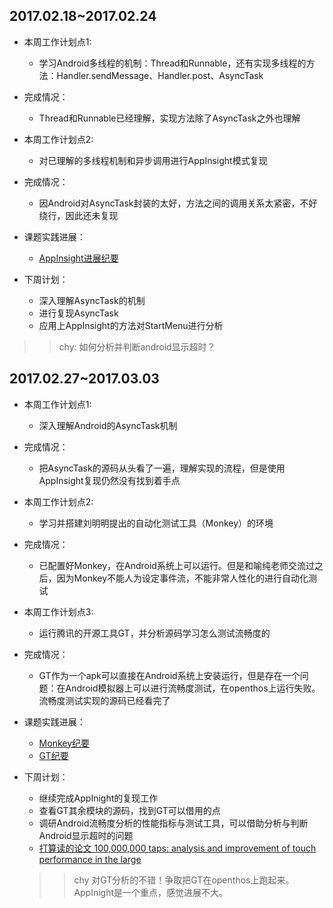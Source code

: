 ## 2017.02.18~2017.02.24

- 本周工作计划点1:
   - 学习Android多线程的机制：Thread和Runnable，还有实现多线程的方法：Handler.sendMessage、Handler.post、AsyncTask
- 完成情况：
   - Thread和Runnable已经理解，实现方法除了AsyncTask之外也理解
- 本周工作计划点2:
   - 对已理解的多线程机制和异步调用进行AppInsight模式复现
- 完成情况：
   - 因Android对AsyncTask封装的太好，方法之间的调用关系太紧密，不好绕行，因此还未复现

- 课题实践进展：
  - [AppInsight进展纪要](https://github.com/openthos/research-analysis/blob/master/projects/android-log/AppInsight/Test.md)


- 下周计划：
  - 深入理解AsyncTask的机制
  - 进行复现AsyncTask
  - 应用上AppInsight的方法对StartMenu进行分析

>> chy: 如何分析并判断android显示超时？

## 2017.02.27~2017.03.03

- 本周工作计划点1:
   
   - 深入理解Android的AsyncTask机制
- 完成情况：
   
   - 把AsyncTask的源码从头看了一遍，理解实现的流程，但是使用AppInsight复现仍然没有找到着手点
- 本周工作计划点2:
   
   - 学习并搭建刘明明提出的自动化测试工具（Monkey）的环境
- 完成情况：
   
   - 已配置好Monkey，在Android系统上可以运行。但是和喻纯老师交流过之后，因为Monkey不能人为设定事件流，不能非常人性化的进行自动化测试
- 本周工作计划点3:
   
   - 运行腾讯的开源工具GT，并分析源码学习怎么测试流畅度的
- 完成情况：
   
   - GT作为一个apk可以直接在Android系统上安装运行，但是存在一个问题：在Android模拟器上可以进行流畅度测试，在openthos上运行失败。流畅度测试实现的源码已经看完了
- 课题实践进展：
   
   - [Monkey纪要](https://github.com/openthos/research-analysis/blob/master/projects/android-log/Monkey%E4%BD%BF%E7%94%A8.md)
   
   - [GT纪要](https://github.com/openthos/research-analysis/blob/master/projects/android-log/GT/GT%E5%88%86%E6%9E%90.md)

- 下周计划：

  - 继续完成AppInight的复现工作
  - 查看GT其余模块的源码，找到GT可以借用的点
  - 调研Android流畅度分析的性能指标与测试工具，可以借助分析与判断Android显示超时的问题
  
  - [打算读的论文 100,000,000 taps: analysis and improvement of touch performance in the large](http://dl.acm.org/citation.cfm?id=2037395)
  
  >> chy 对GT分析的不错！争取把GT在openthos上跑起来。AppInight是一个重点，感觉进展不大。

